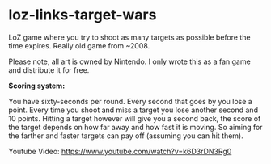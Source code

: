 # loz-links-target-wars
LoZ game where you try to shoot as many targets as possible before the time expires. Really old game from ~2008.

Please note, all art is owned by Nintendo. I only wrote this as a fan game and distribute it for free.

**Scoring system:**

You have sixty-seconds per round. Every second that goes by you lose a point. Every time you shoot and miss a target you lose another second and 10 points. Hitting a target however will give you a second back, the score of the target depends on how far away and how fast it is moving. So aiming for the farther and faster targets can pay off (assuming you can hit them).

Youtube Video: https://www.youtube.com/watch?v=k6D3rDN3Rg0
